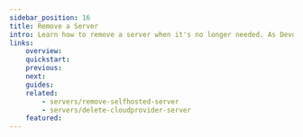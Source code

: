 ```yaml
---
sidebar_position: 16
title: Remove a Server
intro: Learn how to remove a server when it's no longer needed. As Devopness allows you to provision servers on multiple cloud providers, or even connect existing servers, the steps to remove a server will vary per cloud provider. Choose one of the related topics below to get specific instructions for the cloud provider from which you want to remove a server.
links:
    overview:
    quickstart:
    previous:
    next:
    guides:
    related:
        - servers/remove-selfhosted-server
        - servers/delete-cloudprovider-server
    featured:
---
```

